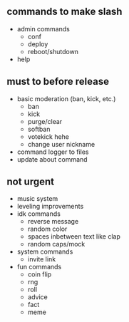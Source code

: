 ## commands to make slash
- admin commands
  - conf
  - deploy
  - reboot/shutdown
- help

## must to before release
- basic moderation (ban, kick, etc.)
  - ban
  - kick
  - purge/clear
  - softban
  - votekick hehe
  - change user nickname
- command logger to files
- update about command

## not urgent
- music system
- leveling improvements
- idk commands
  - reverse message
  - random color
  - spaces inbetween text like clap
  - random caps/mock
- system commands
  - invite link
- fun commands
  - coin flip
  - rng
  - roll
  - advice
  - fact
  - meme